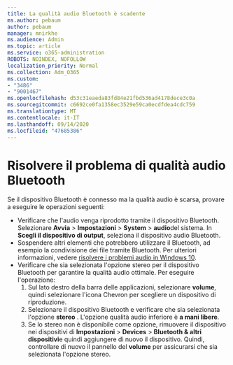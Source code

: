 ```yaml
---
title: La qualità audio Bluetooth è scadente
ms.author: pebaum
author: pebaum
manager: mnirkhe
ms.audience: Admin
ms.topic: article
ms.service: o365-administration
ROBOTS: NOINDEX, NOFOLLOW
localization_priority: Normal
ms.collection: Adm_O365
ms.custom:
- "3486"
- "9001467"
ms.openlocfilehash: d53c31eaeda83fd84e21fbd536ad4178dece3c0a
ms.sourcegitcommit: c6692ce0fa1358ec3529e59ca0ecdfdea4cdc759
ms.translationtype: MT
ms.contentlocale: it-IT
ms.lasthandoff: 09/14/2020
ms.locfileid: "47685386"
---
```

# <a name="fix-bluetooth-audio-quality-issue"></a>Risolvere il problema di qualità audio Bluetooth

Se il dispositivo Bluetooth è connesso ma la qualità audio è scarsa, provare a eseguire le operazioni seguenti:

- Verificare che l'audio venga riprodotto tramite il dispositivo Bluetooth. Selezionare **Avvia**  >  **Impostazioni**  >  **System**  >  **audio**del sistema. In **Scegli il dispositivo di output**, seleziona il dispositivo audio Bluetooth.
- Sospendere altri elementi che potrebbero utilizzare il Bluetooth, ad esempio la condivisione dei file tramite Bluetooth. Per ulteriori informazioni, vedere [risolvere i problemi audio in Windows 10](https://support.microsoft.com/help/4520288/windows-10-fix-sound-problems).
- Verificare che sia selezionata l'opzione stereo per il dispositivo Bluetooth per garantire la qualità audio ottimale. Per eseguire l'operazione: 
    1. Sul lato destro della barra delle applicazioni, selezionare **volume**, quindi selezionare l'icona Chevron per scegliere un dispositivo di riproduzione.
    2. Selezionare il dispositivo Bluetooth e verificare che sia selezionata l'opzione **stereo** . L'opzione qualità audio inferiore è **a mani libere**.
    3. Se lo stereo non è disponibile come opzione, rimuovere il dispositivo nei dispositivi di **Impostazioni**  >  **Devices**  >  **Bluetooth & altri dispositivi**e quindi aggiungere di nuovo il dispositivo. Quindi, controllare di nuovo il pannello del **volume** per assicurarsi che sia selezionata l'opzione stereo.

